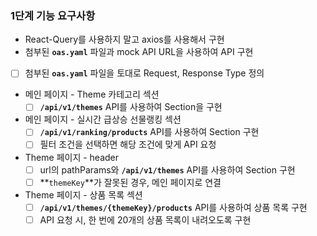 ### 1단계 기능 요구사항

- React-Query를 사용하지 말고 axios를 사용해서 구현
- 첨부된 **`oas.yaml`** 파일과 mock API URL을 사용하여 API 구현

- [ ]  첨부된 **`oas.yaml`** 파일을 토대로 Request, Response Type 정의
- 메인 페이지 - Theme 카테고리 섹션
    - [ ]  **`/api/v1/themes`** API를 사용하여 Section을 구현
- 메인 페이지 - 실시간 급상승 선물랭킹 섹션
    - [ ]  **`/api/v1/ranking/products`** API를 사용하여 Section 구현
    - [ ]  필터 조건을 선택하면 해당 조건에 맞게 API 요청
- Theme 페이지 - header
    - [ ]  url의 pathParams와 **`/api/v1/themes`** API를 사용하여 Section 구현
    - [ ]  **`themeKey`**가 잘못된 경우, 메인 페이지로 연결
- Theme 페이지 - 상품 목록 섹션
    - [ ]  **`/api/v1/themes/{themeKey}/products`** API를 사용하여 상품 목록 구현
    - [ ]  API 요청 시, 한 번에 20개의 상품 목록이 내려오도록 구현